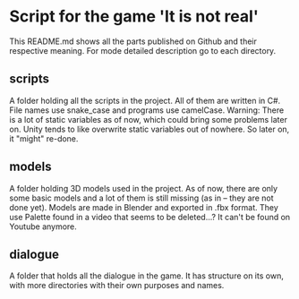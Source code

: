 # Script for the game 'It is not real'

This README.md shows all the parts published on Github and their respective meaning. For mode detailed description go to each directory. 


## scripts

A folder holding all the scripts in the project. All of them are written in C#. File names use 	snake_case and programs use camelCase. 
Warning: There is a lot of static variables as of now, which could bring some problems later on. Unity tends to like overwrite static variables out of nowhere. So later on, it "might" re-done. 


## models

A folder holding 3D models used in the project. As of now, there are only some basic models and a lot of them is still missing (as in – they are not done yet). Models are made in Blender and exported in .fbx format. They use Palette found in a video that seems to be deleted...? It can't be found on Youtube anymore. 


## dialogue

A folder that holds all the dialogue in the game. It has structure on its own, with more directories with their own purposes and names. 
